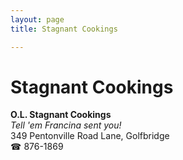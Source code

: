 ```yaml
---
layout: page 
title: Stagnant Cookings

---
```



# Stagnant Cookings


 **O.L. Stagnant Cookings**  
_Tell 'em Francina sent you!_  
349 Pentonville Road Lane, Golfbridge  
☎ 876-1869

